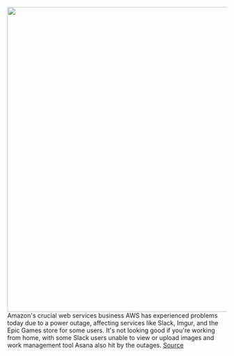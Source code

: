 <img src='https://cdn.vox-cdn.com/thumbor/FuHW7OnFysF7J20FQZDme-Dw8JU=/0x0:2040x1360/1200x800/filters:focal(857x517:1183x843)/cdn.vox-cdn.com/uploads/chorus_image/image/70305352/acastro_181114_1777_amazon_hq2_0003.0.jpg' width='700px' /><br/>
Amazon's crucial web services business AWS has experienced problems today due to a power outage, affecting services like Slack, Imgur, and the Epic Games store for some users. It's not looking good if you're working from home, with some Slack users unable to view or upload images and work management tool Asana also hit by the outages.
<a href='https://www.theverge.com/2021/12/22/22849780/amazon-aws-is-down-outage-slack-imgur-hulu-asana-epic'> Source <a/>